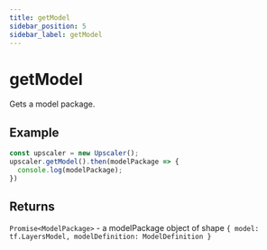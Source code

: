 ```yaml
---
title: getModel
sidebar_position: 5
sidebar_label: getModel
---
```


# getModel

Gets a model package.

## Example

```javascript
const upscaler = new Upscaler();
upscaler.getModel().then(modelPackage => {
  console.log(modelPackage);
})
```

## Returns

`Promise<ModelPackage>` - a modelPackage object of shape ```{ model: tf.LayersModel, modelDefinition: ModelDefinition }```